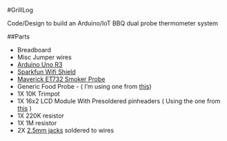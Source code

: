 #GrillLog

Code/Design to build an Arduino/IoT BBQ dual probe thermometer system

##Parts
* Breadboard 
* Misc Jumper wires
* [Arduino Uno R3](http://www.amazon.com/Arduino-Ultimate-Starter-page-Instruction/dp/B00BT0NDB8/ref=sr_1_5?ie=UTF8&qid=1444243576&sr=8-5&keywords=arduino+uno)
* [Sparkfun Wifi Shield](https://www.sparkfun.com/products/13287)
* [Maverick ET732 Smoker Probe](http://www.amazon.com/gp/product/B006XLWL7K?psc=1&redirect=true&ref_=oh_aui_detailpage_o04_s00)
* Generic Food Probe - ( I’m using one from [this](http://www.amazon.com/Oregon-Scientific-AW129-Wireless-Thermometer/dp/B0006G2WYK/ref=sr_1_6?ie=UTF8&qid=1444242131&sr=8-6&keywords=oregon+scientific+grill+thermometer))
* 1X 10K Trimpot
* 1X 16x2 LCD Module With Presoldered pinheaders ( Using the one from [this](http://www.amazon.com/gp/product/B00HI0RYJK?psc=1&redirect=true&ref_=oh_aui_detailpage_o06_s00) )
* 1X 220K resistor
* 1X 1M resistor
* 2X [2.5mm jacks](http://www.amazon.com/gp/product/B00AKWR59M?psc=1&redirect=true&ref_=oh_aui_detailpage_o06_s00) soldered to wires
